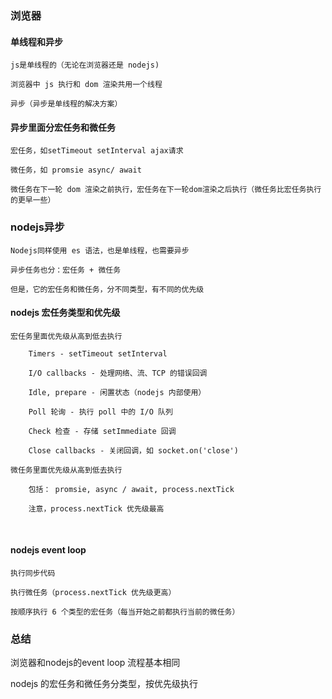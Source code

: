 ### 浏览器



#### 单线程和异步

    js是单线程的（无论在浏览器还是 nodejs)
    
    浏览器中 js 执行和 dom 渲染共用一个线程
    
    异步（异步是单线程的解决方案）



#### 异步里面分宏任务和微任务

    宏任务，如setTimeout setInterval ajax请求
    
    微任务，如 promsie async/ await
    
    微任务在下一轮 dom 渲染之前执行，宏任务在下一轮dom渲染之后执行（微任务比宏任务执行的更早一些）



### nodejs异步

    Nodejs同样使用 es 语法，也是单线程，也需要异步
    
    异步任务也分：宏任务 + 微任务
    
    但是，它的宏任务和微任务，分不同类型，有不同的优先级



#### nodejs 宏任务类型和优先级 

    宏任务里面优先级从高到低去执行
    
        Timers - setTimeout setInterval
    
        I/O callbacks - 处理网络、流、TCP 的错误回调
    
        Idle, prepare - 闲置状态（nodejs 内部使用）
    
        Poll 轮询 - 执行 poll 中的 I/O 队列
    
        Check 检查 - 存储 setImmediate 回调
    
        Close callbacks - 关闭回调，如 socket.on('close')
    
    微任务里面优先级从高到低去执行
    
        包括： promsie, async / await, process.nextTick
    
        注意，process.nextTick 优先级最高


​        

#### nodejs event loop

    执行同步代码
    
    执行微任务（process.nextTick 优先级更高）
    
    按顺序执行 6 个类型的宏任务（每当开始之前都执行当前的微任务）



### 总结

浏览器和nodejs的event loop 流程基本相同

nodejs 的宏任务和微任务分类型，按优先级执行